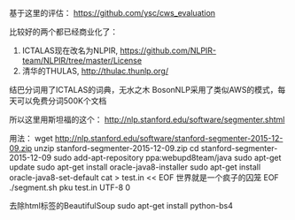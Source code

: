 基于这里的评估：
https://github.com/ysc/cws_evaluation

比较好的两个都已经商业化了：
1. ICTALAS现在改名为NLPIR, https://github.com/NLPIR-team/NLPIR/tree/master/License
2. 清华的THULAS, http://thulac.thunlp.org/

结巴分词用了ICTALAS的词典，无水之木
BosonNLP采用了类似AWS的模式，每天可以免费分词500K个文档

所以这里用斯坦福的这个：
http://nlp.stanford.edu/software/segmenter.shtml

用法：
wget http://nlp.stanford.edu/software/stanford-segmenter-2015-12-09.zip
unzip stanford-segmenter-2015-12-09.zip
cd stanford-segmenter-2015-12-09
sudo add-apt-repository ppa:webupd8team/java
sudo apt-get update
sudo apt-get install oracle-java8-installer
sudo apt-get install oracle-java8-set-default
cat > test.in << EOF
世界就是一个疯子的囚笼
EOF
./segment.sh pku test.in UTF-8 0


去除html标签的BeautifulSoup
sudo apt-get install python-bs4
